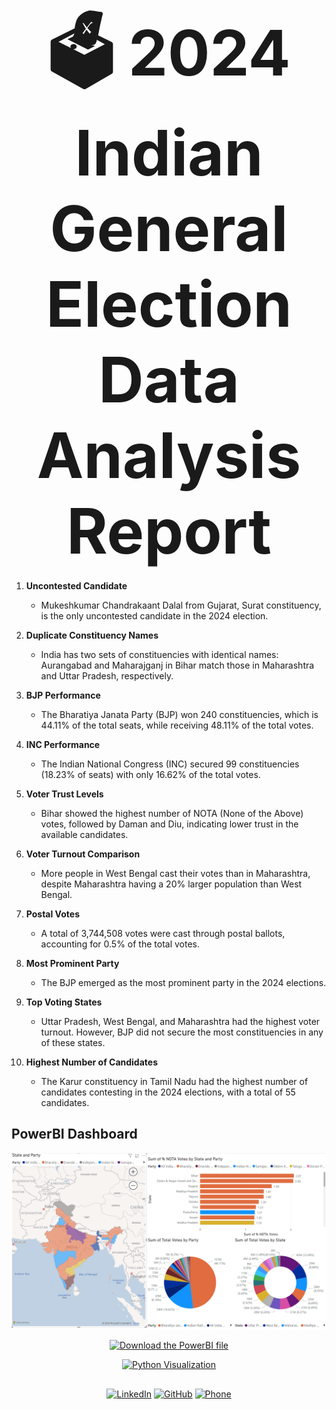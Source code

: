 # <div align="center" style="font-size: 100px;">🗳️ 2024 Indian General Election Data Analysis Report</div>

1. **Uncontested Candidate**
   - Mukeshkumar Chandrakaant Dalal from Gujarat, Surat constituency, is the only uncontested candidate in the 2024 election.

2. **Duplicate Constituency Names**
   - India has two sets of constituencies with identical names: Aurangabad and Maharajganj in Bihar match those in Maharashtra and Uttar Pradesh, respectively.

3. **BJP Performance**
   - The Bharatiya Janata Party (BJP) won 240 constituencies, which is 44.11% of the total seats, while receiving 48.11% of the total votes.

4. **INC Performance**
   - The Indian National Congress (INC) secured 99 constituencies (18.23% of seats) with only 16.62% of the total votes.

5. **Voter Trust Levels**
   - Bihar showed the highest number of NOTA (None of the Above) votes, followed by Daman and Diu, indicating lower trust in the available candidates.

6. **Voter Turnout Comparison**
   - More people in West Bengal cast their votes than in Maharashtra, despite Maharashtra having a 20% larger population than West Bengal.

7. **Postal Votes**
   - A total of 3,744,508 votes were cast through postal ballots, accounting for 0.5% of the total votes.

8. **Most Prominent Party**
   - The BJP emerged as the most prominent party in the 2024 elections.

9. **Top Voting States**
   - Uttar Pradesh, West Bengal, and Maharashtra had the highest voter turnout. However, BJP did not secure the most constituencies in any of these states.

10. **Highest Number of Candidates**
    - The Karur constituency in Tamil Nadu had the highest number of candidates contesting in the 2024 elections, with a total of 55 candidates.

## PowerBI Dashboard

![PowerBI Dashboard](PowerBi/PowerBi-Dashboard.png)

<div align="center">

[![Download the PowerBI file](https://img.shields.io/badge/Download-PowerBI%20File-blue?style=for-the-badge&logo=power-bi)](PowerBi/election-visualization.pbix)

[![Python Visualization](https://img.shields.io/badge/Python%20Visualization-Notebook-yellow?style=for-the-badge&logo=jupyter)](python-vizualization.ipynb)

</div>

##

<div align="center">

[![LinkedIn](https://img.shields.io/badge/LinkedIn-Subha%20Bal%20Pal-blue?style=for-the-badge&logo=linkedin)](https://www.linkedin.com/in/subha-bal-pal-3b4643226/)
[![GitHub](https://img.shields.io/badge/GitHub-mohit2pal-black?style=for-the-badge&logo=github)](https://github.com/mohit2pal/)
[![Phone](https://img.shields.io/badge/Phone-8981718313-green?style=for-the-badge&logo=phone)](tel:8981718313)

</div>
